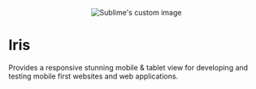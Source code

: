 <p align="center">
  <img src="https://i.imgur.com/7Fd7sLq.png" alt="Sublime's custom image"/>
</p>

# Iris

Provides a responsive stunning mobile & tablet view for developing and testing mobile first websites and web applications.
